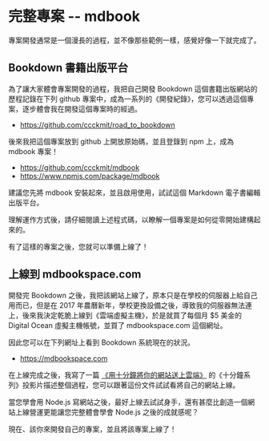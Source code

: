 # 完整專案 -- mdbook

專案開發通常是一個漫長的過程，並不像那些範例一樣，感覺好像一下就完成了。

## Bookdown 書籍出版平台

為了讓大家體會專案開發的過程，我把自己開發 Bookdown 這個書籍出版網站的歷程記錄在下列 github 專案中，成為一系列的《開發紀錄》，您可以透過這個專案，逐步體會我在開發這個專案時的經過。

* <https://github.com/ccckmit/road_to_bookdown>

後來我把這個專案放到 github 上開放原始碼，並且登錄到 npm 上，成為 mdbook 專案！

* <https://github.com/ccckmit/mdbook>
* <https://www.npmjs.com/package/mdbook>

建議您先將 mdbook 安裝起來，並且啟用使用，試試這個 Markdown 電子書編輯出版平台。

理解運作方式後，請仔細閱讀上述程式碼，以瞭解一個專案是如何從零開始建構起來的。

有了這樣的專案之後，您就可以準備上線了！

## 上線到 mdbookspace.com

開發完 Bookdown 之後，我把該網站上線了，原本只是在學校的伺服器上給自己用而已，但是在 2017 年農曆新年，學校更換設備之後，導致我的伺服器無法連上，後來我決定乾脆上線到《雲端虛擬主機》，於是就買了每個月 $5 美金的 Digital Ocean 虛擬主機帳號，並買了 mdbookspace.com 這個網址。

因此您可以在下列網址上看到 Bookdown 系統現在的狀況。

* <https://mdbookspace.com>

在上線完成之後，我寫了一篇 [《用十分鐘將你的網站送上雲端》](https://www.slideshare.net/ccckmit/ss-72398210) 的《十分鐘系列》投影片描述整個過程，您可以跟著這份文件試試看將自己的網站上線。

當您學會用 Node.js 寫網站之後，最好上線去試試身手，還有甚麼比創造一個網站上線營運更能讓您完整體會學會 Node.js 之後的成就感呢？

現在、該你來開發自己的專案，並且將該專案上線了！
